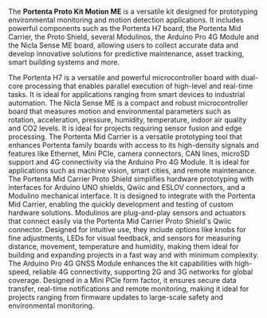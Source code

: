 <FeatureDescription>

The **Portenta Proto Kit Motion ME** is a versatile kit designed for prototyping environmental monitoring and motion detection applications. It includes powerful components such as the Portenta H7 board, the Portenta Mid Carrier, the Proto Shield, several Modulinos, the Arduino Pro 4G Module and the Nicla Sense ME board, allowing users to collect accurate data and develop innovative solutions for predictive maintenance, asset tracking, smart building systems and more.

</FeatureDescription>

<FeatureList>

<Feature title="Portenta H7 Microcontroller Board" image="mkr-form-factor">
The Portenta H7 is a versatile and powerful microcontroller board with dual-core processing that enables parallel execution of high-level and real-time tasks. It is ideal for applications ranging from smart devices to industrial automation.
<FeatureWrapper>
<FeatureLink title="Read More" url="/hardware/portenta-h7"/>
</FeatureWrapper>
</Feature>

<Feature title="Nicla Sense ME Microcontroller Board" image="mkr-form-factor">
The Nicla Sense ME is a compact and robust microcontroller board that measures motion and environmental parameters such as rotation, acceleration, pressure, humidity, temperature, indoor air quality and CO2 levels. It is ideal for projects requiring sensor fusion and edge processing.
<FeatureWrapper>
<FeatureLink title="Read More" url="/hardware/nicla-sense-me"/>
</FeatureWrapper>
</Feature>

<Feature title="Portenta Mid Carrier" image="connection">
The Portenta Mid Carrier is a versatile prototyping tool that enhances Portenta family boards with access to its high-density signals and features like Ethernet, Mini PCIe, camera connectors, CAN lines, microSD support and 4G connectivity via the Arduino Pro 4G Module. It is ideal for applications such as machine vision, smart cities, and remote maintenance.
<FeatureWrapper>
<FeatureLink title="Read More" url="/hardware/portenta-mid-carrier"/>
</FeatureWrapper>
</Feature>

<Feature title="Portenta Mid Carrier Proto Shield" image="connection">
The Portenta Mid Carrier Proto Shield simplifies hardware prototyping with interfaces for Arduino UNO shields, Qwiic and ESLOV connectors, and a Modulino mechanical interface. It is designed to integrate with the Portenta Mid Carrier, enabling the quickly development and testing of custom hardware solutions.
<FeatureWrapper>
<FeatureLink title="Read More" url="/hardware/portenta-mid-carrier-proto-shield"/>
</FeatureWrapper>
</Feature>

<Feature title="Modulinos" image="connection">
Modulinos are plug-and-play sensors and actuators that connect easily via the Portenta Mid Carrier Proto Shield's Qwiic connector. Designed for intuitive use, they include options like knobs for fine adjustments, LEDs for visual feedback, and sensors for measuring distance, movement, temperature and humidity, making them ideal for building and expanding projects in a fast way and with minimum complexity.
<FeatureWrapper>
<FeatureLink title="Read More" url="/hardware/plug-and-make-kit"/>
</FeatureWrapper>
</Feature>

<Feature title="Arduino Pro 4G GNSS Module Global" image="wifi">
The Arduino Pro 4G GNSS Module enhances the kit capabilities with high-speed, reliable 4G connectivity, supporting 2G and 3G networks for global coverage. Designed in a Mini PCIe form factor, it ensures secure data transfer, real-time notifications and remote monitoring, making it ideal for projects ranging from firmware updates to large-scale safety and environmental monitoring.
<FeatureWrapper>
<FeatureLink title="Read More" url="/hardware/pro-4g-module"/>
</FeatureWrapper>
</Feature>

</FeatureList>
